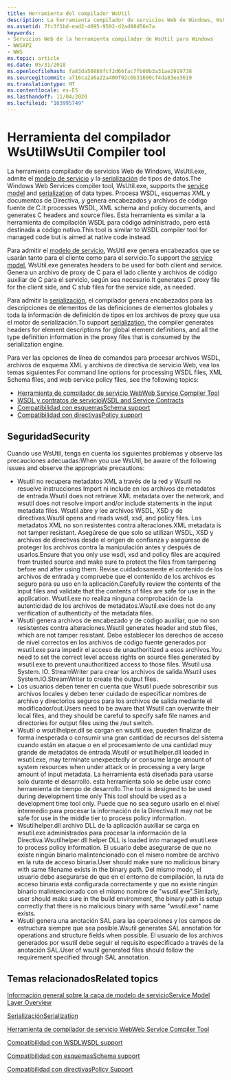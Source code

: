 ```yaml
---
title: Herramienta del compilador WsUtil
description: La herramienta compilador de servicios Web de Windows, WsUtil.exe, admite el modelo de servicio y la serialización de tipos de datos. Procesa WSDL, esquemas XML y documentos de Directiva, y genera encabezados y archivos de código fuente de C.
ms.assetid: 7fc3f1bd-ead2-4095-9592-d2ad88d56e7a
keywords:
- Servicios Web de la herramienta compilador de WsUtil para Windows
- WWSAPI
- WWS
ms.topic: article
ms.date: 05/31/2018
ms.openlocfilehash: fa83da50888fcf2d66fac7fb00b3a31ae2919738
ms.sourcegitcommit: a716ca2a6a22a400f02c6b31699cf4da83ee3619
ms.translationtype: MT
ms.contentlocale: es-ES
ms.lasthandoff: 11/04/2020
ms.locfileid: "103995749"
---
```

# <a name="wsutil-compiler-tool"></a><span data-ttu-id="bf579-107">Herramienta del compilador WsUtil</span><span class="sxs-lookup"><span data-stu-id="bf579-107">WsUtil Compiler tool</span></span>

<span data-ttu-id="bf579-108">La herramienta compilador de servicios Web de Windows, WsUtil.exe, admite el [modelo de servicio](service-model-layer-overview.md) y la [serialización](serialization.md) de tipos de datos.</span><span class="sxs-lookup"><span data-stu-id="bf579-108">The Windows Web Services compiler tool, WsUtil.exe, supports the [service model](service-model-layer-overview.md) and [serialization](serialization.md) of data types.</span></span> <span data-ttu-id="bf579-109">Procesa WSDL, esquemas XML y documentos de Directiva, y genera encabezados y archivos de código fuente de C.</span><span class="sxs-lookup"><span data-stu-id="bf579-109">It processes WSDL, XML schema and policy documents, and generates C headers and source files.</span></span> <span data-ttu-id="bf579-110">Esta herramienta es similar a la herramienta de compilación WSDL para código administrado, pero está destinada a código nativo.</span><span class="sxs-lookup"><span data-stu-id="bf579-110">This tool is similar to WSDL compiler tool for managed code but is aimed at native code instead.</span></span>

<span data-ttu-id="bf579-111">Para admitir el [modelo de servicio](service-model-layer-overview.md), WsUtil.exe genera encabezados que se usarán tanto para el cliente como para el servicio.</span><span class="sxs-lookup"><span data-stu-id="bf579-111">To support the [service model](service-model-layer-overview.md), WsUtil.exe generates headers to be used for both client and service.</span></span> <span data-ttu-id="bf579-112">Genera un archivo de proxy de C para el lado cliente y archivos de código auxiliar de C para el servicio, según sea necesario.</span><span class="sxs-lookup"><span data-stu-id="bf579-112">It generates C proxy file for the client side, and C stub files for the service side, as needed.</span></span>

<span data-ttu-id="bf579-113">Para admitir la [serialización](serialization.md), el compilador genera encabezados para las descripciones de elementos de las definiciones de elementos globales y toda la información de definición de tipos en los archivos de proxy que usa el motor de serialización.</span><span class="sxs-lookup"><span data-stu-id="bf579-113">To support [serialization](serialization.md), the compiler generates headers for element descriptions for global element definitions, and all the type definition information in the proxy files that is consumed by the serialization engine.</span></span>


<span data-ttu-id="bf579-114">Para ver las opciones de línea de comandos para procesar archivos WSDL, archivos de esquema XML y archivos de directiva de servicio Web, vea los temas siguientes:</span><span class="sxs-lookup"><span data-stu-id="bf579-114">For command line options for processing WSDL files, XML Schema files, and web service policy files, see the following topics:</span></span>

-   [<span data-ttu-id="bf579-115">Herramienta de compilador de servicio Web</span><span class="sxs-lookup"><span data-stu-id="bf579-115">Web Service Compiler Tool</span></span>](web-service-compiler-tool.md)
-   [<span data-ttu-id="bf579-116">WSDL y contratos de servicio</span><span class="sxs-lookup"><span data-stu-id="bf579-116">WSDL and Service Contracts</span></span>](wsdl-support.md)
-   [<span data-ttu-id="bf579-117">Compatibilidad con esquemas</span><span class="sxs-lookup"><span data-stu-id="bf579-117">Schema support</span></span>](schema-support.md)
-   [<span data-ttu-id="bf579-118">Compatibilidad con directivas</span><span class="sxs-lookup"><span data-stu-id="bf579-118">Policy support</span></span>](policy-support.md)

## <a name="security"></a><span data-ttu-id="bf579-119">Seguridad</span><span class="sxs-lookup"><span data-stu-id="bf579-119">Security</span></span>

<span data-ttu-id="bf579-120">Cuando use WsUtil, tenga en cuenta los siguientes problemas y observe las precauciones adecuadas:</span><span class="sxs-lookup"><span data-stu-id="bf579-120">When you use WsUtil, be aware of the following issues and observe the appropriate precautions:</span></span>

-   <span data-ttu-id="bf579-121">Wsutil no recupera metadatos XML a través de la red y Wsutil no resuelve instrucciones Import ni include en los archivos de metadatos de entrada.</span><span class="sxs-lookup"><span data-stu-id="bf579-121">Wsutil does not retrieve XML metadata over the network, and wsutil does not resolve import and/or include statements in the input metadata files.</span></span> <span data-ttu-id="bf579-122">Wsutil abre y lee archivos WSDL, XSD y de directivas.</span><span class="sxs-lookup"><span data-stu-id="bf579-122">Wsutil opens and reads wsdl, xsd, and policy files.</span></span> <span data-ttu-id="bf579-123">Los metadatos XML no son resistentes contra alteraciones.</span><span class="sxs-lookup"><span data-stu-id="bf579-123">XML metadata is not tamper resistant.</span></span> <span data-ttu-id="bf579-124">Asegúrese de que solo se utilizan WSDL, XSD y archivos de directivas desde el origen de confianza y asegúrese de proteger los archivos contra la manipulación antes y después de usarlos.</span><span class="sxs-lookup"><span data-stu-id="bf579-124">Ensure that you only use wsdl, xsd and policy files are acquired from trusted source and make sure to protect the files from tampering before and after using them.</span></span> <span data-ttu-id="bf579-125">Revise cuidadosamente el contenido de los archivos de entrada y compruebe que el contenido de los archivos es seguro para su uso en la aplicación.</span><span class="sxs-lookup"><span data-stu-id="bf579-125">Carefully review the contents of the input files and validate that the contents of files are safe for use in the application.</span></span> <span data-ttu-id="bf579-126">Wsutil.exe no realiza ninguna comprobación de la autenticidad de los archivos de metadatos.</span><span class="sxs-lookup"><span data-stu-id="bf579-126">Wsutil.exe does not do any verification of authenticity of the metadata files.</span></span>
-   <span data-ttu-id="bf579-127">Wsutil genera archivos de encabezado y de código auxiliar, que no son resistentes contra alteraciones.</span><span class="sxs-lookup"><span data-stu-id="bf579-127">Wsutil generates header and stub files, which are not tamper resistant.</span></span> <span data-ttu-id="bf579-128">Debe establecer los derechos de acceso de nivel correctos en los archivos de código fuente generados por wsutil.exe para impedir el acceso de unauthoritized a esos archivos.</span><span class="sxs-lookup"><span data-stu-id="bf579-128">You need to set the correct level access rights on source files generated by wsutil.exe to prevent unauthoritized access to those files.</span></span> <span data-ttu-id="bf579-129">Wsutil usa System. IO. StreamWriter para crear los archivos de salida.</span><span class="sxs-lookup"><span data-stu-id="bf579-129">Wsutil uses System.IO.StreamWriter to create the output files.</span></span>
-   <span data-ttu-id="bf579-130">Los usuarios deben tener en cuenta que Wsutil puede sobrescribir sus archivos locales y deben tener cuidado de especificar nombres de archivo y directorios seguros para los archivos de salida mediante el modificador/out.</span><span class="sxs-lookup"><span data-stu-id="bf579-130">Users need to be aware that Wsutil can overwrite their local files, and they should be careful to specify safe file names and directories for output files using the /out switch.</span></span>
-   <span data-ttu-id="bf579-131">Wsutil o wsutilhelper.dll se cargan en wsutil.exe, pueden finalizar de forma inesperada o consumir una gran cantidad de recursos del sistema cuando están en ataque o en el procesamiento de una cantidad muy grande de metadatos de entrada.</span><span class="sxs-lookup"><span data-stu-id="bf579-131">Wsutil or wsutilhelper.dll loaded in wsutil.exe, may terminate unexpectedly or consume large amount of system resources when under attack or in processing a very large amount of input metadata.</span></span> <span data-ttu-id="bf579-132">La herramienta está diseñada para usarse solo durante el desarrollo. esta herramienta solo se debe usar como herramienta de tiempo de desarrollo.</span><span class="sxs-lookup"><span data-stu-id="bf579-132">The tool is designed to be used during development time only This tool should be used as a development time tool only.</span></span> <span data-ttu-id="bf579-133">Puede que no sea seguro usarlo en el nivel intermedio para procesar la información de la Directiva.</span><span class="sxs-lookup"><span data-stu-id="bf579-133">It may not be safe for use in the middle tier to process policy information.</span></span>
-   <span data-ttu-id="bf579-134">Wsutilhelper.dll archivo DLL de la aplicación auxiliar se carga en wsutil.exe administrados para procesar la información de la Directiva.</span><span class="sxs-lookup"><span data-stu-id="bf579-134">Wsutilhelper.dll helper DLL is loaded into managed wsutil.exe to process policy information.</span></span> <span data-ttu-id="bf579-135">El usuario debe asegurarse de que no existe ningún binario malintencionado con el mismo nombre de archivo en la ruta de acceso binaria.</span><span class="sxs-lookup"><span data-stu-id="bf579-135">User should make sure no malicious binary with same filename exists in the binary path.</span></span> <span data-ttu-id="bf579-136">Del mismo modo, el usuario debe asegurarse de que en el entorno de compilación, la ruta de acceso binaria está configurada correctamente y que no existe ningún binario malintencionado con el mismo nombre de "wsutil.exe".</span><span class="sxs-lookup"><span data-stu-id="bf579-136">Similarly, user should make sure in the build environment, the binary path is setup correctly that there is no malicious binary with same "wsutil.exe" name exists.</span></span>
-   <span data-ttu-id="bf579-137">Wsutil genera una anotación SAL para las operaciones y los campos de estructura siempre que sea posible.</span><span class="sxs-lookup"><span data-stu-id="bf579-137">Wsutil generates SAL annotation for operations and structure fields when possible.</span></span> <span data-ttu-id="bf579-138">El usuario de los archivos generados por wsutil debe seguir el requisito especificado a través de la anotación SAL.</span><span class="sxs-lookup"><span data-stu-id="bf579-138">User of wsutil generated files should follow the requirement specified through SAL annotation.</span></span>

## <a name="related-topics"></a><span data-ttu-id="bf579-139">Temas relacionados</span><span class="sxs-lookup"><span data-stu-id="bf579-139">Related topics</span></span>

<dl> <dt>

[<span data-ttu-id="bf579-140">Información general sobre la capa de modelo de servicio</span><span class="sxs-lookup"><span data-stu-id="bf579-140">Service Model Layer Overview</span></span>](service-model-layer-overview.md)
</dt> <dt>

[<span data-ttu-id="bf579-141">Serialización</span><span class="sxs-lookup"><span data-stu-id="bf579-141">Serialization</span></span>](serialization.md)
</dt> <dt>

[<span data-ttu-id="bf579-142">Herramienta de compilador de servicio Web</span><span class="sxs-lookup"><span data-stu-id="bf579-142">Web Service Compiler Tool</span></span>](web-service-compiler-tool.md)
</dt> <dt>

[<span data-ttu-id="bf579-143">Compatibilidad con WSDL</span><span class="sxs-lookup"><span data-stu-id="bf579-143">WSDL support</span></span>](wsdl-support.md)
</dt> <dt>

[<span data-ttu-id="bf579-144">Compatibilidad con esquemas</span><span class="sxs-lookup"><span data-stu-id="bf579-144">Schema support</span></span>](schema-support.md)
</dt> <dt>

[<span data-ttu-id="bf579-145">Compatibilidad con directivas</span><span class="sxs-lookup"><span data-stu-id="bf579-145">Policy Support</span></span>](policy-support.md)
</dt> </dl>

 

 




